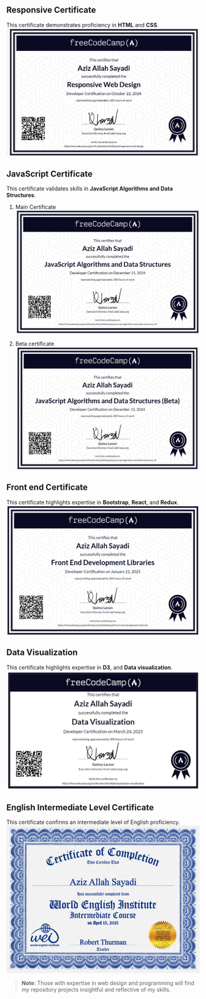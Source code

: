 ## Responsive Certificate
This certificate demonstrates proficiency in **HTML** and **CSS**.
![responsive certificate](./myCertificates/Responsive%20web%20design.jpg)

## JavaScript Certificate
This certificate validates skills in **JavaScript Algorithms and Data Structures**.

1. Main Certificate 
![Js](./myCertificates/JavaScript.jpg)

2. Beta certificate 
![Js](./myCertificates/JavaScript%20beta.jpg)

## Front end Certificate
This certificate highlights expertise in **Bootstrap**, **React**, and **Redux**.
![all images](./myCertificates/front_end_Certificate.png)


## Data Visualization
This certificate highlights expertise in **D3**, and **Data visualization**.
![all images](./myCertificates/datavisualization_certificate.jpg)

## English Intermediate Level Certificate
This certificate confirms an intermediate level of English proficiency.
 ![all images](./myCertificates/WEI_31392.jpg)

>**Note**: Those with expertise in web design and programming will find my repository projects insightful and reflective of my skills.
